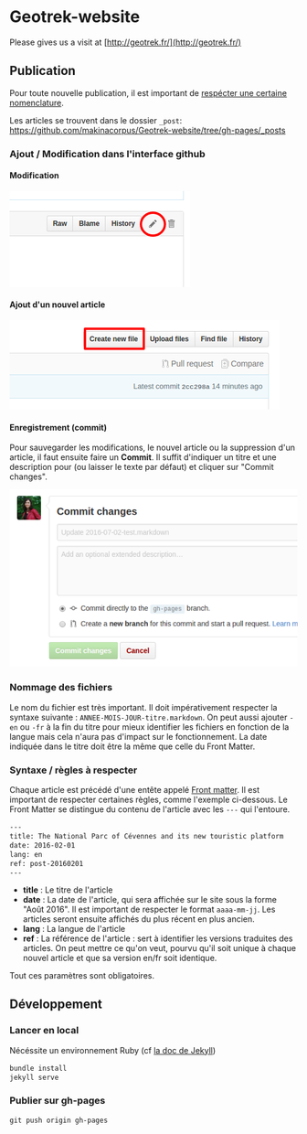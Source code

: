 # Geotrek-website
Please gives us a visit at [http://geotrek.fr/](http://geotrek.fr/)


## Publication

Pour toute nouvelle publication, il est important de [respécter une certaine nomenclature](https://github.com/makinacorpus/Geotrek-website#nommage-des-fichiers).

Les articles se trouvent dans le dossier `_post`:  
https://github.com/makinacorpus/Geotrek-website/tree/gh-pages/_posts

### Ajout / Modification dans l'interface github

#### Modification
 ![](assets/img/tuto/step-1.png)


#### Ajout d'un nouvel article
 ![](assets/img/tuto/step-2.png)


#### Enregistrement (commit)
Pour sauvegarder les modifications, le nouvel article ou la suppression d'un article, il faut ensuite faire un **Commit**. Il suffit d'indiquer un titre et une description pour (ou laisser le texte par défaut) et cliquer sur "Commit changes".

 ![](assets/img/tuto/step-3.png)


### Nommage des fichiers

Le nom du fichier est très important. Il doit impérativement respecter la syntaxe suivante : `ANNEE-MOIS-JOUR-titre.markdown`. On peut aussi ajouter `-en` ou `-fr` à la fin du titre pour mieux identifier les fichiers en fonction de la langue mais cela n'aura pas d'impact sur le fonctionnement. La date indiquée dans le titre doit être la même que celle du Front Matter.


### Syntaxe / règles à respecter

Chaque article est précédé d'une entête appelé [Front matter](https://jekyllrb.com/docs/frontmatter/). Il est important de respecter certaines règles, comme l'exemple ci-dessous. Le Front Matter se distingue du contenu de l'article avec les `---` qui l'entoure.

```
---
title: The National Parc of Cévennes and its new touristic platform
date: 2016-02-01
lang: en
ref: post-20160201
---
```

- **title** : Le titre de l'article
- **date** : La date de l'article, qui sera affichée sur le site sous la forme "Août 2016". Il est important de respecter le format `aaaa-mm-jj`. Les articles seront ensuite affichés du plus récent en plus ancien.
- **lang** : La langue de l'article
- **ref** : La référence de l'article : sert à identifier les versions traduites des articles. On peut mettre ce qu'on veut, pourvu qu'il soit unique à chaque nouvel article et que sa version en/fr soit identique.

Tout ces paramètres sont obligatoires.


## Développement

### Lancer en local

Nécéssite un environnement Ruby (cf [la doc de Jekyll](https://jekyllrb.com/docs/installation/))

```
bundle install
jekyll serve
```

### Publier sur gh-pages

```
git push origin gh-pages
```
